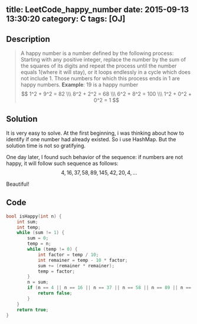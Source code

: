 title: LeetCode_happy_number
date: 2015-09-13 13:30:20
category: C
tags: [OJ]
---

## Description
> A happy number is a number defined by the following process: Starting with any positive integer, replace the number by the sum of the squares of its digits and repeat the process until the number equals 1(where it will stay), or it loops endlessly in a cycle which does not include 1. Those numbers for which this process ends in 1 are happy numbers.
> **Example**: 19 is a happy number
> $$
> 1^2 + 9^2 = 82 \\\
> 8^2 + 2^2 = 68 \\\
> 6^2 + 8^2 = 100 \\\
> 1^2 + 0^2 + 0^2 = 1
> $$

## Solution
It is very easy to solve. At the first beginning, i was thinking about how to identify if one number had already existed. So i use HashMap. But the solution time is not so gratifying.

One day later, I found such behavior of the sequence: if numbers are not happy, it will follow such sequence as follows:
$$
4, 16, 37, 58, 89, 145, 42, 20, 4, \ldots
$$

Beautiful!

## Code
``` c
bool isHappy(int n) {
    int sum;
    int temp;
    while (sum != 1) {
        sum = 0;
        temp = n;
        while (temp != 0) {
            int factor = temp / 10;
            int remainer = temp - 10 * factor;
            sum += (remainer * remainer);
            temp = factor;
        }
        n = sum;
        if (n == 4 || n == 16 || n == 37 || n == 58 || n == 89 || n == 145 || n == 42 || n == 20) {
            return false;
        }
    }
    return true;
}
```
